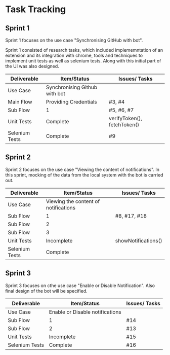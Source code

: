 
# Task Tracking

## Sprint 1

Sprint 1 focuses on the use case "Synchronising GitHub with bot". 

Sprint 1 consisted of research tasks, which included implememntation of an extension and its integration with chrome, tools and techniques to implement unit tests as well as selenium tests. Along with this initial part of the UI was also designed.

| Deliverable       | Item/Status                     | Issues/ Tasks               |
| ------------------| --------------------------------| ----------------------------|
| Use Case          |  Synchronising Github with bot  |                             |
| Main Flow         |  Providing Credentials          | #3, #4                      |
| Sub Flow          |  1                              | #5, #6, #7                  |
| Unit Tests        |  Complete                       | verifyToken(), fetchToken() |
| Selenium Tests    |  Complete                       | #9                          |


## Sprint 2

Sprint 2 focuses on the use case "Viewing the content of notifications". In this sprint, mocking of the data from the local system with the bot is carried out.

| Deliverable       | Item/Status                           | Issues/ Tasks       |
| ------------------| --------------------------------------| --------------------|
| Use Case          | Viewing the content of notifications  |                     |
| Sub Flow          | 1                                     | #8, #17, #18        |
| Sub Flow          | 2                                     |                     |
| Sub Flow          | 3                                     |                     |
| Unit Tests        | Incomplete                            | showNotifications() |
| Selenium Tests    | Complete                              |                     |


## Sprint 3   

Sprint 3 focuses on cthe use case "Enable or Disable Notification". Also final design of the bot will be specified.

| Deliverable       | Item/Status                           | Issues/ Tasks  |
| ------------------| --------------------------------------| ---------------|
| Use Case          | Enable or Disable notifications       |                |
| Sub Flow          | 1                                     | #14            |
| Sub Flow          | 2                                     | #13            |
| Unit Tests        | Incomplete                            | #15            |
| Selenium Tests    | Complete                              | #16            |


